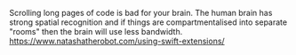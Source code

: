 <!--more-->

Scrolling long pages of code is bad for your brain. The human brain has strong spatial recognition and if things are compartmentalised into separate "rooms" then the brain will use less bandwidth.
https://www.natashatherobot.com/using-swift-extensions/
